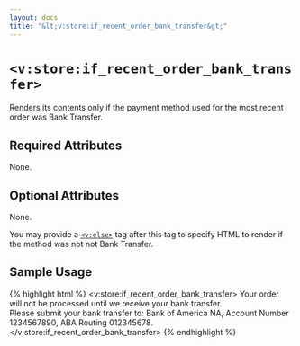 ```yaml
---
layout: docs
title: "&lt;v:store:if_recent_order_bank_transfer&gt;"
---
```


# `<v:store:if_recent_order_bank_transfer>`

Renders its contents only if the payment method used for the most recent
order was Bank Transfer.

## Required Attributes

None.

## Optional Attributes

None.

You may provide a [`<v:else>`](/v_else/) tag after this tag to specify
HTML to render if the method was not not Bank Transfer.

## Sample Usage

{% highlight html %}
<v:store:if_recent_order_bank_transfer>
 Your order will not be processed until we receive your bank transfer.  
 Please submit your bank transfer to:  Bank of America NA, Account Number 1234567890, ABA Routing 012345678.
</v:store:if_recent_order_bank_transfer>
{% endhighlight %}
